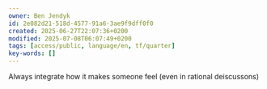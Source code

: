 ```yaml
---
owner: Ben Jendyk
id: 2e082d21-518d-4577-91a6-3ae9f9dff0f0
created: 2025-06-27T22:07:36+0200
modified: 2025-07-08T06:07:49+0200
tags: [access/public, language/en, tf/quarter]
key-words: []
---
```


Always integrate how it makes someone feel (even in rational deiscussons)